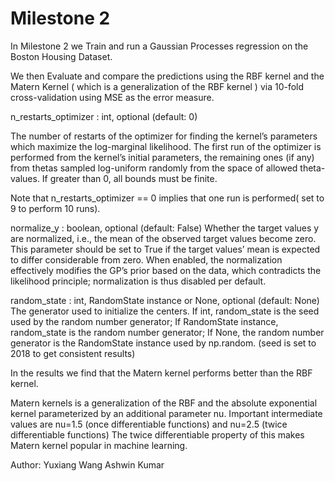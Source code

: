 Milestone 2
===========
In Milestone 2 we  Train and run a Gaussian Processes regression on the Boston Housing Dataset.

We then Evaluate and compare the predictions using the RBF kernel and the Matern Kernel ( which is a generalization of the RBF kernel ) via 10-fold cross-validation
using MSE as the error measure.

n_restarts_optimizer : int, optional (default: 0)

The number of restarts of the optimizer for finding the kernel’s parameters which maximize the log-marginal likelihood.
The first run of the optimizer is performed from the kernel’s initial parameters, 
the remaining ones (if any) from thetas sampled log-uniform randomly from the space of allowed theta-values. 
If greater than 0, all bounds must be finite. 

Note that n_restarts_optimizer == 0 implies that one run is performed( set to 9 to perform 10 runs).

normalize_y : boolean, optional (default: False)
Whether the target values y are normalized, i.e., the mean of the observed target values become zero. 
This parameter should be set to True if the target values’ mean is expected to differ considerable from zero. 
When enabled, the normalization effectively modifies the GP’s prior based on the data, which contradicts the likelihood principle; 
normalization is thus disabled per default.

random_state : int, RandomState instance or None, optional (default: None)
The generator used to initialize the centers. If int, random_state is the seed used by the random number generator; 
If RandomState instance, random_state is the random number generator; 
If None, the random number generator is the RandomState instance used by np.random. (seed is set to 2018 to get consistent results) 


In the results we find that the Matern kernel performs better than the RBF kernel.

Matern kernels is a generalization of the RBF and the absolute exponential kernel parameterized by an additional parameter nu. Important intermediate values are nu=1.5 (once differentiable functions) and nu=2.5 (twice differentiable functions) The twice differentiable property of this makes Matern kernel popular in machine learning.


Author:
Yuxiang Wang 
Ashwin Kumar

